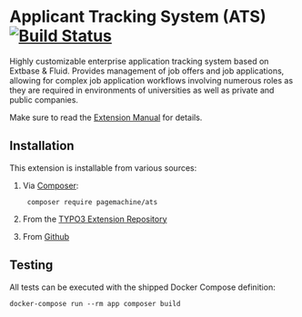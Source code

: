 # Applicant Tracking System (ATS) [![Build Status](https://travis-ci.org/pagemachine/ats.svg?branch=master)](https://travis-ci.org/pagemachine/ats)

Highly customizable enterprise application tracking system based on Extbase & Fluid. Provides management of job offers and job applications, allowing for complex job application workflows involving numerous roles as they are required in environments of universities as well as private and public companies.

Make sure to read the [Extension Manual](https://docs.typo3.org/typo3cms/extensions/ats/) for details.

## Installation

This extension is installable from various sources:

1. Via [Composer](https://packagist.org/packages/pagemachine/ats):

        composer require pagemachine/ats

2. From the [TYPO3 Extension Repository](https://extensions.typo3.org/extension/ats/)
3. From [Github](https://github.com/pagemachine/ats/releases)

## Testing

All tests can be executed with the shipped Docker Compose definition:

    docker-compose run --rm app composer build
